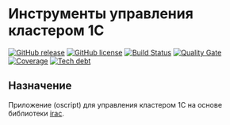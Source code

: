 # Инструменты управления кластером 1С

[![GitHub release](https://img.shields.io/github/release/ArKuznetsov/irac-tools.svg?style=flat-square)](https://github.com/ArKuznetsov/irac-tools/releases)
[![GitHub license](https://img.shields.io/github/license/ArKuznetsov/irac-tools.svg?style=flat-square)](https://github.com/ArKuznetsov/irac-tools/blob/develop/LICENSE.md)
[![Build Status](https://travis-ci.org/arkuznetsov/irac-tools.svg?branch=develop)](https://travis-ci.org/arkuznetsov/irac-tools)
[![Quality Gate](https://oskk-sonar.1solution.ru/api/badges/gate?key=irac-tools)](https://sonar.silverbulleters.org/dashboard/index/irac-tools)
[![Coverage](https://oskk-sonar.1solution.ru/api/badges/measure?key=irac-tools&metric=coverage)](https://oskk-sonar.1solution.ru/dashboard/index/irac-tools)
[![Tech debt](https://oskk-sonar.1solution.ru/api/badges/measure?key=irac-tools&metric=sqale_debt_ratio)](https://oskk-sonar.1solution.ru/dashboard/index/irac-tools)

## Назначение

Приложение (oscript) для управления кластером 1С на основе библиотеки [irac](https://github.com/ArKuznetsov.irac).
